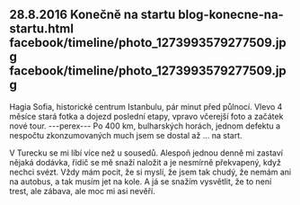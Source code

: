 28.8.2016
Konečně na startu
blog-konecne-na-startu.html
facebook/timeline/photo_1273993579277509.jpg
facebook/timeline/photo_1273993579277509.jpg
--------------

Hagia Sofia, historické centrum Istanbulu, pár minut před půlnocí. Vlevo 4 měsíce stará fotka a dojezd poslední etapy, vpravo včerejší foto a začátek nové tour. 
---perex---
Po 400 km, bulharských horách, jednom defektu a nespočtu zkonzumovaných much jsem se dostal až ... na start. 

V Turecku se mi líbí více než u sousedů. Alespoň jednou denně mi zastaví nějaká dodávka, řidič se mě snaží naložit a je nesmírně překvapený, když nechci svézt. Vždy mám pocit, že si myslí, že jsem tak chudý, že nemám ani na autobus, a tak musím jet na kole. A já se snažím vysvětlit, že to není trest, ale zábava, ale moc mi asi nevěří.